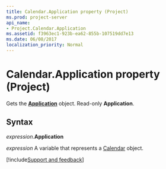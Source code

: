 ```yaml
---
title: Calendar.Application property (Project)
ms.prod: project-server
api_name:
- Project.Calendar.Application
ms.assetid: f3963ec1-923b-ea62-855b-107519dd7e13
ms.date: 06/08/2017
localization_priority: Normal
---
```



# Calendar.Application property (Project)

Gets the  **[Application](Project.Application.md)** object. Read-only **Application**.


## Syntax

_expression_.**Application**

_expression_ A variable that represents a [Calendar](./Project.Calendar.md) object.

[!include[Support and feedback](~/includes/feedback-boilerplate.md)]